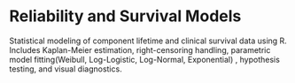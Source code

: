 # Reliability and Survival Models
Statistical modeling of component lifetime and clinical survival data using R. Includes Kaplan-Meier estimation, right-censoring handling, parametric model fitting(Weibull, Log-Logistic, Log-Normal, Exponential) , hypothesis testing, and visual diagnostics.
